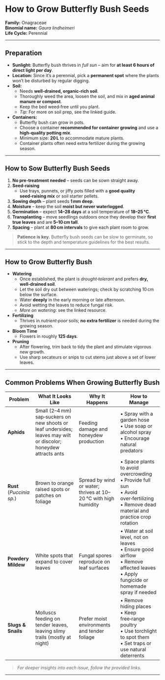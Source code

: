 # How to Grow Butterfly Bush Seeds

**Family:** Onagraceae  
**Binomial name:** _Gaura lindheimeri_  
**Life Cycle:** Perennial  

---

## Preparation

- **Sunlight:** Butterfly bush thrives in *full sun* – aim for **at least 6 hours of direct light per day**.  
- **Location:** Since it’s a perennial, pick a **permanent spot** where the plants won’t be disturbed by regular digging.  
- **Soil:**  
  - Needs **well‑drained, organic‑rich soil**.  
  - Thoroughly weed the area, loosen the soil, and mix in **aged animal manure or compost**.  
  - Keep the bed weed‑free until you plant.  
  - *Tip:* For more on soil prep, see the linked guide.  
- **Containers:**  
  - Butterfly bush can grow in pots.  
  - Choose a container **recommended for container growing** and use a **high‑quality potting mix**.  
  - Minimum size: **20 L** to accommodate mature plants.  
  - Container plants often need extra fertilizer during the growing season.

---

## How to Sow Butterfly Bush Seeds

1. **No pre‑treatment needed** – seeds can be sown straight away.  
2. **Seed‑raising**  
   - Use trays, punnets, or jiffy pots filled with a **good quality seed‑raising mix** or soil starter pellets.  
3. **Sowing depth** – plant seeds **1 mm deep**.  
4. **Moisture** – keep the soil **moist but never waterlogged**.  
5. **Germination** – expect **14–28 days** at a soil temperature of **18–25 °C**.  
6. **Transplanting** – move seedlings outdoors once they develop their **first true leaves** and are **5–10 cm tall**.  
7. **Spacing** – plant at **80 cm intervals** to give each plant room to grow.  

> **Patience is key.** Butterfly bush seeds can be slow to germinate, so stick to the depth and temperature guidelines for the best results.

---

## How to Grow Butterfly Bush

- **Watering**  
  - Once established, the plant is *drought‑tolerant* and prefers **dry, well‑drained soil**.  
  - Let the soil dry out between waterings; check by scratching 10 cm below the surface.  
  - Water **deeply** in the early morning or late afternoon.  
  - Avoid wetting the leaves to reduce fungal risk.  
  - *More on watering:* see the linked resource.  
- **Fertilizing**  
  - Thrives in *nutrient‑poor* soils; **no extra fertilizer** is needed during the growing season.  
- **Bloom Time**  
  - Flowers in roughly **125 days**.  
- **Pruning**  
  - After flowering, trim back to tidy the plant and stimulate vigorous new growth.  
  - Use sharp secateurs or snips to cut stems just above a set of lower leaves.

---

## Common Problems When Growing Butterfly Bush

| Problem | What It Looks Like | Why It Happens | How to Manage |
|---------|--------------------|----------------|---------------|
| **Aphids** | Small (2–4 mm) sap‑suckers on new shoots or leaf undersides; leaves may wilt or discolor; honeydew attracts ants | Feeding damage and honeydew production | • Spray with a garden hose<br>• Use soap or alcohol spray<br>• Encourage natural predators |
| **Rust** (_Puccinia sp._) | Brown to orange raised spots or patches on foliage | Spread by wind or water; thrives at 10–20 °C with high humidity | • Space plants to avoid overcrowding<br>• Provide full sun<br>• Avoid over‑fertilizing<br>• Remove dead material and practice crop rotation |
| **Powdery Mildew** | White spots that expand to cover leaves | Fungal spores reproduce on leaf surfaces | • Water at soil level, not on leaves<br>• Ensure good airflow<br>• Remove affected leaves<br>• Apply fungicide or homemade spray if needed |
| **Slugs & Snails** | Molluscs feeding on tender leaves, leaving slimy trails (mostly at night) | Prefer moist environments and tender foliage | • Remove hiding places<br>• Keep free‑range poultry<br>• Use torchlight to spot them<br>• Set traps or use natural deterrents |

> *For deeper insights into each issue, follow the provided links.*

---